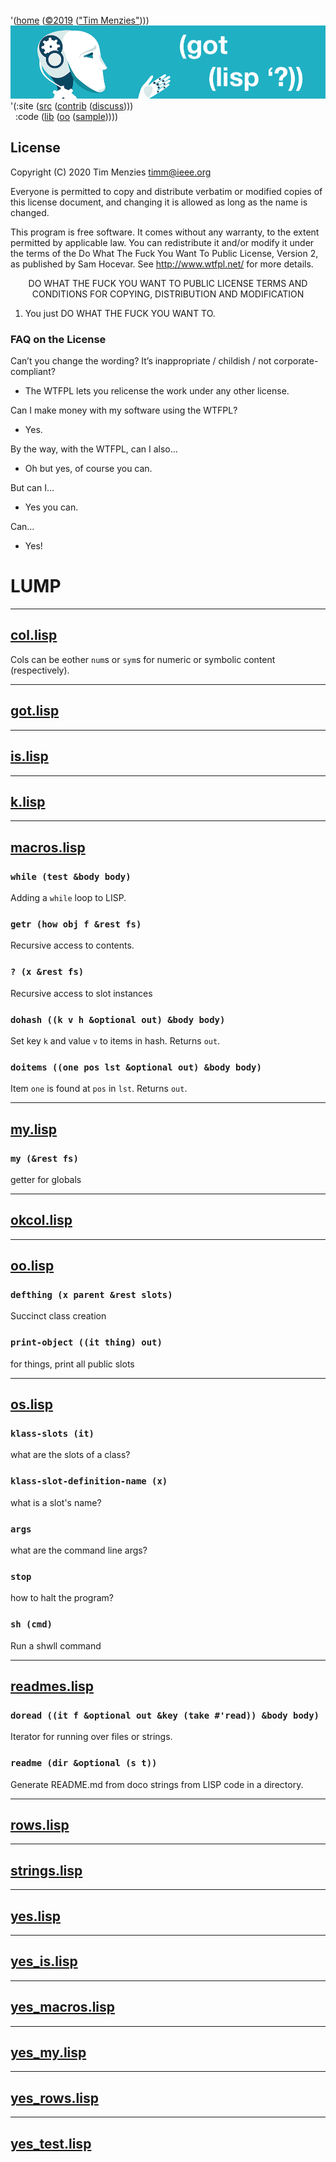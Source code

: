 <a name=top></a>
'([home](https://github.com/timm/lisp/blob/master/README.md#top) 
([&copy;2019](https://github.com/timm/lisp/blob/master/LICENSE.md) 
(["Tim Menzies"](http://menzies.us))))
<img width=1 height=25 src="https://github.com/timm/lisp/blob/master/etc/img/FFFFFF.png">
<a href="https://github.com/timm/lisp/blob/master/README.md#top">
<img src="https://raw.githubusercontent.com/timm/lisp/master/etc/img/gotlisp.png" ></a><br>
'(:site ([src](http://github.com/timm/lisp) 
([contrib](https://github.com/timm/lisp/blob/master/CONTRIBUTING.md)
([discuss](https://github.com/timm/lisp/issues))))      
&nbsp;&nbsp;:code ([lib](https://github.com/timm/lisp/tree/master/src/lib/README.md#top)
([oo](https://github.com/timm/lisp/tree/master/src/oo/README.md#top)
([sample](https://github.com/timm/lisp/tree/master/src/sample/README.md#top)))))

## License

 Copyright (C) 2020 Tim Menzies <timm@ieee.org>

 Everyone is permitted to copy and distribute verbatim or modified 
 copies of this license document, and changing it is allowed as long 
 as the name is changed. 

This program is free software. It comes without any warranty, to
the extent permitted by applicable law. You can redistribute it
and/or modify it under the terms of the Do What The Fuck You Want
To Public License, Version 2, as published by Sam Hocevar. See
http://www.wtfpl.net/ for more details. 

<p align=center>
            DO WHAT THE FUCK YOU WANT TO PUBLIC LICENSE 
   TERMS AND CONDITIONS FOR COPYING, DISTRIBUTION AND MODIFICATION 
</p>

1. You just DO WHAT THE FUCK YOU WANT TO.


### FAQ on the License

Can’t you change the wording? It’s inappropriate / childish / not corporate-compliant?

- The WTFPL lets you relicense the work under any other license.

Can I make money with my software using the WTFPL?

- Yes.

By the way, with the WTFPL, can I also…

- Oh but yes, of course you can.

But can I…

- Yes you can.

Can…

- Yes!



# LUMP




-------

## [col.lisp](col.lisp)



 Cols can be eother `num`s or `sym`s for numeric
or symbolic content (respectively).




-------

## [got.lisp](got.lisp)



-------

## [is.lisp](is.lisp)



-------

## [k.lisp](k.lisp)



-------

## [macros.lisp](macros.lisp)


### `while (test &body body)`

Adding a `while` loop to LISP.


### `getr (how obj f &rest fs)`

Recursive access to contents.


### `? (x &rest fs)`

Recursive access to slot instances


### `dohash ((k v h &optional out) &body body)`

Set key `k` and value `v` to items in hash. Returns `out`.


### `doitems ((one pos lst &optional out) &body body)`

Item `one` is found at `pos` in `lst`. Returns `out`.



-------

## [my.lisp](my.lisp)


### `my (&rest fs)`

getter for globals



-------

## [okcol.lisp](okcol.lisp)



-------

## [oo.lisp](oo.lisp)


### `defthing (x parent &rest slots)`

Succinct class creation


### `print-object ((it thing) out)`

for things, print all public slots



-------

## [os.lisp](os.lisp)


### `klass-slots (it)`

what are the slots of a class?


### `klass-slot-definition-name (x)`

what is a slot's name?


### `args `

what are the command line args?


### `stop `

how to halt the program?


### `sh (cmd)`

Run a shwll command



-------

## [readmes.lisp](readmes.lisp)


### `doread ((it f &optional out &key (take #'read)) &body body)`

Iterator for running over files or strings.


### `readme (dir &optional (s t))`

Generate README.md from doco strings from LISP code in a directory.



-------

## [rows.lisp](rows.lisp)



-------

## [strings.lisp](strings.lisp)



-------

## [yes.lisp](yes.lisp)



-------

## [yes_is.lisp](yes_is.lisp)



-------

## [yes_macros.lisp](yes_macros.lisp)



-------

## [yes_my.lisp](yes_my.lisp)



-------

## [yes_rows.lisp](yes_rows.lisp)



-------

## [yes_test.lisp](yes_test.lisp)

